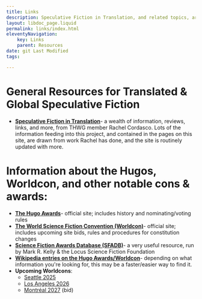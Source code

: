 ```yaml
---
title: Links
description: Speculative Fiction in Translation, and related topics, around the web
layout: libdoc_page.liquid
permalink: links/index.html
eleventyNavigation: 
    key: Links
    parent: Resources
date: git Last Modified
tags: 

---
```


# General Resources for Translated & Global Speculative Fiction
* [**Speculative Fiction in Translation**](https://www.sfintranslation.com/)- a wealth of information, reviews, links, and more, from THWG member Rachel Cordasco. Lots of the information feeding into this project, and contained in the pages on this site, are drawn from work Rachel has done, and the site is routinely updated with more.

# Information about the Hugos, Worldcon, and other notable cons & awards:
* [**The Hugo Awards**]()- official site; includes history and nominating/voting rules
* [**The World Science Fiction Convention (Worldcon)**]()- official site; includes upcoming site bids, rules and procedures for constitution changes
* [**Science Fiction Awards Database (SFADB)**]()- a very useful resource, run by Mark R. Kelly & the Locus Science Fiction Foundation
* [**Wikipedia entries on the Hugo Awards/Worldcon**]()- depending on what information you're looking for, this may be a faster/easier way to find it.
* **Upcoming Worldcons**:
    * [Seattle 2025]()
    * [Los Angeles 2026]()
    * [Montréal 2027]() (bid)
